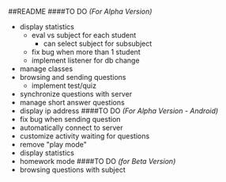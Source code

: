 ##README
####TO DO _(For Alpha Version)_
- display statistics
    - eval vs subject for each student
        - can select subject for subsubject
    - fix bug when more than 1 student
    - implement listener for db change
- manage classes
- browsing and sending questions
    - implement test/quiz
- synchronize questions with server
- manage short answer questions
- display ip address
####TO DO _(For Alpha Version - Android)_
- fix bug when sending question
- automatically connect to server
- customize activity waiting for questions
- remove "play mode"
- display statistics
- homework mode
####TO DO _(for Beta Version)_
- browsing questions with subject